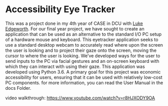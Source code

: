# Accessibility Eye Tracker

This was a project done in my 4th year of CASE in DCU with [Luke Edgeworth](https://github.com/Ledge123).  For our final year project, we have sought to create an application that can be used
as an alternative to the standard I/O PC setup of a hardware mouse and keyboard.
This eyetracker application seeks to use a standard desktop webcam to accurately
read where upon the screen the user is looking and to project their gaze onto the
screen, moving the cursor to where the user is looking. We’ve developed ways
for the user to send inputs to the PC via facial gestures and an on-screen keyboard
with which they can interact with using their gaze. This application was developed
using Python 3.6. A
primary goal for this project was economic accessibility for users, ensuring that it
can be used with relatively low-cost PC components. for more information, you can read the User Manual in the docs Folder. 

video walkthrough: https://www.youtube.com/watch?v=r8HJXODY9OA
